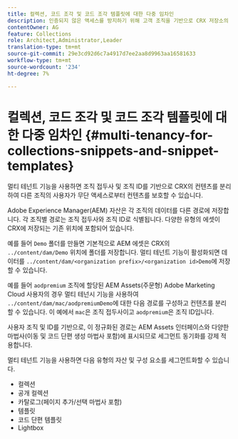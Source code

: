 ```yaml
---
title: 컬렉션, 코드 조각 및 코드 조각 템플릿에 대한 다중 임차인
description: 인증되지 않은 액세스를 방지하기 위해 고객 조직을 기반으로 CRX 저장소의 컨텐츠를 구분합니다.
contentOwner: AG
feature: Collections
role: Architect,Administrator,Leader
translation-type: tm+mt
source-git-commit: 29e3cd92d6c7a4917d7ee2aa8d9963aa16581633
workflow-type: tm+mt
source-wordcount: '234'
ht-degree: 7%

---
```



# 컬렉션, 코드 조각 및 코드 조각 템플릿에 대한 다중 임차인 {#multi-tenancy-for-collections-snippets-and-snippet-templates}

멀티 테넌트 기능을 사용하면 조직 접두사 및 조직 ID를 기반으로 CRX의 컨텐츠를 분리하여 다른 조직의 사용자가 무단 액세스로부터 컨텐츠를 보호할 수 있습니다.

Adobe Experience Manager(AEM) 자산은 각 조직의 데이터를 다른 경로에 저장합니다. 각 조직별 경로는 조직 접두사와 조직 ID로 식별됩니다.
다양한 유형의 에셋이 CRX에 저장되는 기존 위치에 포함되어 있습니다.

예를 들어 `Demo` 폴더를 만들면 기본적으로 AEM 에셋은 CRX의 `../content/dam/Demo` 위치에 폴더를 저장합니다. 멀티 테넌트 기능이 활성화되면 데이터를 `../content/dam/<organization prefix>/<organization id>Demo`에 저장할 수 있습니다.

예를 들어 `aodpremium` 조직에 할당된 AEM Assets(주문형) Adobe Marketing Cloud 사용자의 경우 멀티 테넌시 기능을 사용하여 `../content/dam/mac/aodpremiumDemo`에 대한 다음 경로를 구성하고 컨텐츠를 분리할 수 있습니다. 이 예에서 `mac`은 조직 접두사이고 `aodpremium`은 조직 ID입니다.

사용자 조직 및 ID를 기반으로, 이 정규화된 경로는 AEM Assets 인터페이스와 다양한 마법사(이동 및 코드 단편 생성 마법사 포함)에 표시되므로 세그먼트 동기화를 강제 적용합니다.

멀티 테넌트 기능을 사용하면 다음 유형의 자산 및 구성 요소를 세그먼트화할 수 있습니다.

* 컬렉션
* 공개 컬렉션
* 카탈로그(페이지 추가/선택 마법사 포함)
* 템플릿
* 코드 단편 템플릿
* Lightbox

